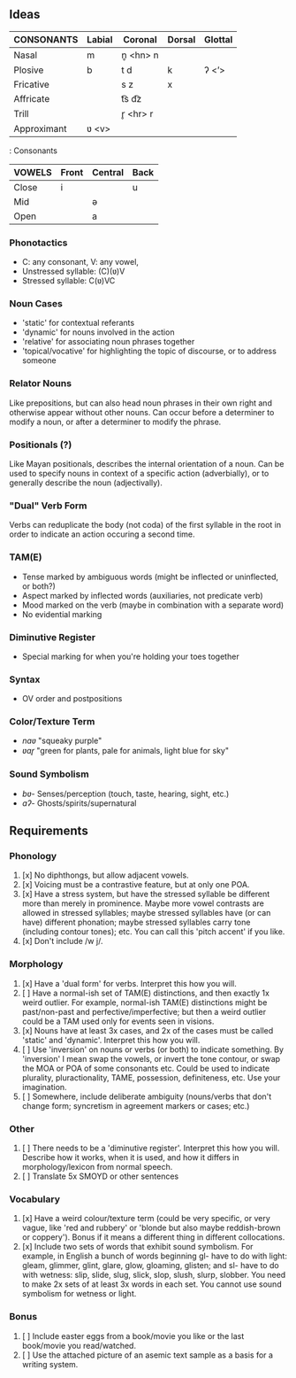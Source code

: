 ## Ideas

| CONSONANTS  | Labial  | Coronal    | Dorsal | Glottal |
| ---         | ---     | ---        | ---    | ---     |
| Nasal       | m       | n̥ \<hn\> n |        |         |
| Plosive     | b       | t d        | k      | ʔ \<ʼ\> |
| Fricative   |         | s z        | x      |         |
| Affricate   |         | t͡s d͡z      |        |         |
| Trill       |         | r̥ \<hr\> r |        |         |
| Approximant | ʋ \<v\> |            |        |         |
: Consonants

| VOWELS | Front | Central | Back |
| ---    | ---   | ---     | ---  |
| Close  | i     |         | u    |
| Mid    |       | ə       |      |
| Open   |       | a       |      |

### Phonotactics

- C: any consonant, V: any vowel,
- Unstressed syllable: (C)(ʋ)V
- Stressed syllable: C(ʋ)VC

### Noun Cases

- 'static' for contextual referants
- 'dynamic' for nouns involved in the action
- 'relative' for associating noun phrases together
- 'topical/vocative' for highlighting the topic of discourse, or to address someone

### Relator Nouns

Like prepositions, but can also head noun phrases in their own right and otherwise appear without other nouns.  Can occur before a determiner to modify a noun, or after a determiner to modify the phrase.

### Positionals (?)

Like Mayan positionals, describes the internal orientation of a noun.  Can be used to specify nouns in context of a specific action (adverbially), or to generally describe the noun (adjectivally).

### "Dual" Verb Form

Verbs can reduplicate the body (not coda) of the first syllable in the root in order to indicate an action occuring a second time.

### TAM(E)

- Tense marked by ambiguous words (might be inflected or uninflected, or both?)
- Aspect marked by inflected words (auxiliaries, not predicate verb)
- Mood marked on the verb (maybe in combination with a separate word)
- No evidential marking

### Diminutive Register

- Special marking for when you're holding your toes together

### Syntax

- OV order and postpositions

### Color/Texture Term

- *naʋ* "squeaky purple"
- *ʋar̥* "green for plants, pale for animals, light blue for sky"

### Sound Symbolism

- *bʋ-* Senses/perception (touch, taste, hearing, sight, etc.)
- *aʔ-* Ghosts/spirits/supernatural

## Requirements

### Phonology

1. [x] No diphthongs, but allow adjacent vowels.
1. [x] Voicing must be a contrastive feature, but at only one POA.
1. [x] Have a stress system, but have the stressed syllable be different more than merely in prominence. Maybe more vowel contrasts are allowed in stressed syllables; maybe stressed syllables have (or can have) different phonation; maybe stressed syllables carry tone (including contour tones); etc. You can call this 'pitch accent' if you like.
1. [x] Don't include /w j/.

### Morphology

1. [x] Have a 'dual form' for verbs. Interpret this how you will.
1. [ ] Have a normal-ish set of TAM(E) distinctions, and then exactly 1x weird outlier. For example, normal-ish TAM(E) distinctions might be past/non-past and perfective/imperfective; but then a weird outlier could be a TAM used only for events seen in visions.
1. [x] Nouns have at least 3x cases, and 2x of the cases must be called 'static' and 'dynamic'. Interpret this how you will.
1. [ ] Use 'inversion' on nouns or verbs (or both) to indicate something. By 'inversion' I mean swap the vowels, or invert the tone contour, or swap the MOA or POA of some consonants etc. Could be used to indicate plurality, pluractionality, TAME, possession, definiteness, etc. Use your imagination.
1. [ ] Somewhere, include deliberate ambiguity (nouns/verbs that don't change form; syncretism in agreement markers or cases; etc.)

### Other

1. [ ] There needs to be a 'diminutive register'. Interpret this how you will. Describe how it works, when it is used, and how it differs in morphology/lexicon from normal speech.
1. [ ] Translate 5x SMOYD or other sentences

### Vocabulary

1. [x] Have a weird colour/texture term (could be very specific, or very vague, like 'red and rubbery' or 'blonde but also maybe reddish-brown or coppery'). Bonus if it means a different thing in different collocations.
1. [x] Include two sets of words that exhibit sound symbolism. For example, in English a bunch of words beginning gl- have to do with light: gleam, glimmer, glint, glare, glow, gloaming, glisten; and sl- have to do with wetness: slip, slide, slug, slick, slop, slush, slurp, slobber. You need to make 2x sets of at least 3x words in each set. You cannot use sound symbolism for wetness or light.

### Bonus

1. [ ] Include easter eggs from a book/movie you like or the last book/movie you read/watched.
1. [ ] Use the attached picture of an asemic text sample as a basis for a writing system.
